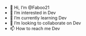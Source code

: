 - 👋 Hi, I’m @Faboo21
- 👀 I’m interested in Dev
- 🌱 I’m currently learning Dev
- 💞️ I’m looking to collaborate on Dev
- 📫 How to reach me Dev

<!---
Faboo21/Faboo21 is a ✨ special ✨ repository because its `README.md` (this file) appears on your GitHub profile.
You can click the Preview link to take a look at your changes.
--->
